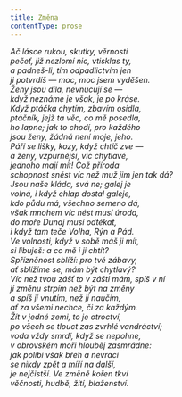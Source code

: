 ```yaml
---
title: Změna
contentType: prose
---
```


_Ač lásce rukou, skutky, věrností  
pečeť, již nezlomí nic, vtisklas ty,  
a padneš-li, tím odpadlictvím jen  
ji potvrdíš — moc, moc jsem vyděšen.  
Ženy jsou díla, nevnucují se —  
když neznáme je však, je po kráse.  
Když ptáčka chytím, zbavím osidla,  
ptáčník, jejž ta věc, co mě posedla,  
ho lapne; jak to chodí, pro každého  
jsou ženy, žádná není moje, jeho.  
Páří se lišky, kozy, když chtíč zve —  
a ženy, vzpurnější, víc chytlavé,  
jednoho mají mít! Což příroda  
schopnost snést víc než muž jim jen tak dá?  
Jsou naše kláda, svá ne; galej je  
volná, i když chlap dostal galeje,  
kdo půdu má, všechno semeno dá,  
však mnohem víc nést musí úroda,  
do moře Dunaj musí odtékat,  
i když tam teče Volha, Rýn a Pád.  
Ve volnosti, když v sobě máš ji mít,  
si libuješ: a co mě i ji chtít?  
Spřízněnost sblíží: pro tvé zábavy,  
ať sblížíme se, mám být chytlavý?  
Víc než tvou zášť to v zášti mám, spíš v ní  
jí změnu strpím než být na změny  
a spíš jí vnutím, než ji naučím,  
ať za všemi nechce, či za každým.  
Žít v jedné zemi, to je otroctví,  
po všech se tlouct zas zvrhlé vandráctví;  
voda vždy smrdí, když se nepohne,  
v obrovském moři hlouběj zasmrádne:  
jak políbí však břeh a nevrací  
se nikdy zpět a míří na další,  
je nejčistší. Ve změně kořen tkví  
věčnosti, hudbě, žití, blaženství._
